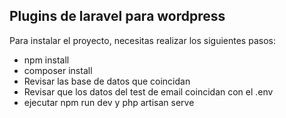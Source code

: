 ## Plugins de laravel para wordpress
Para instalar el proyecto, necesitas realizar los siguientes pasos:
* npm install
* composer install
* Revisar las base de datos que coincidan
* Revisar que los datos del test de email coincidan con el .env
* ejecutar npm run dev y php artisan serve
